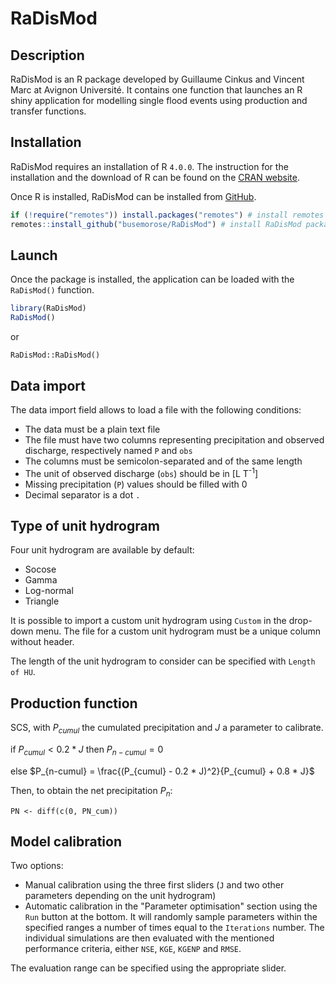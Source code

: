 # RaDisMod

## Description

RaDisMod is an R package developed by Guillaume Cinkus and Vincent Marc at Avignon Université. It contains one function that launches an R shiny application for modelling single flood events using production and transfer functions.

## Installation

RaDisMod requires an installation of R `4.0.0`. The instruction for the installation and the download of R can be found on the [CRAN website](https://cran.r-project.org/).

Once R is installed, RaDisMod can be installed from [GitHub](https://github.com/busemorose/RaDisMod).

``` r
if (!require("remotes")) install.packages("remotes") # install remotes package if needed
remotes::install_github("busemorose/RaDisMod") # install RaDisMod package
```
## Launch

Once the package is installed, the application can be loaded with the `RaDisMod()` function.

``` r
library(RaDisMod)
RaDisMod()
```

or

```
RaDisMod::RaDisMod()
```

## Data import

The data import field allows to load a file with the following conditions:

-   The data must be a plain text file
-   The file must have two columns representing precipitation and observed discharge, respectively named `P` and `obs`
-   The columns must be semicolon-separated and of the same length
-   The unit of observed discharge (`obs`) should be in [L T<sup>-1</sup>]
-   Missing precipitation (`P`) values should be filled with 0
-   Decimal separator is a dot `.`

## Type of unit hydrogram

Four unit hydrogram are available by default:

- Socose
- Gamma
- Log-normal
- Triangle

It is possible to import a custom unit hydrogram using `Custom` in the drop-down menu. The file for a custom unit hydrogram must be a unique column without header.

The length of the unit hydrogram to consider can be specified with `Length of HU`.

## Production function

SCS, with $P_{cumul}$ the cumulated precipitation and $J$ a parameter to calibrate.

if $P_{cumul} < 0.2 * J$ then $P_{n-cumul} = 0$

else $P_{n-cumul} = \frac{(P_{cumul} - 0.2 * J)^2}{P_{cumul} + 0.8 * J}$

Then, to obtain the net precipitation $P_n$:

```
PN <- diff(c(0, PN_cum))
```

## Model calibration

Two options:

- Manual calibration using the three first sliders (`J` and two other parameters depending on the unit hydrogram)
- Automatic calibration in the "Parameter optimisation" section using the `Run` button at the bottom. It will randomly sample parameters within the specified ranges a number of times equal to the `Iterations` number. The individual simulations are then evaluated with the mentioned performance criteria, either `NSE`, `KGE`, `KGENP` and `RMSE`.

The evaluation range can be specified using the appropriate slider.





